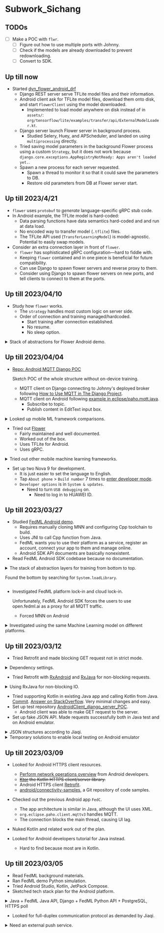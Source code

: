 # Subwork\_Sichang

## TODOs

- [ ] Make a POC with `flwr`.
    - [ ] Figure out how to use multiple ports with Johnny.
    - [ ] Check if the models are already downloaded to prevent redownloading.
    - [ ] Convert to SDK.

## Up till now

- Started [dyn_flower_android_drf](https://github.com/SichangHe/dyn_flower_android_drf)
    - Django REST server serve TFLite model files and their information.
    - Android client ask for TFLite model files, download them onto disk,
        and start `FlowerClient` using the model downloaded.
        - Implemented to load model anywhere on disk instead of in `assets/`:
            `org/tensorflow/lite/examples/transfer/api/ExternalModelLoader.kt`.
    - Django server launch Flower server in background process.
        - Studied Selery, Huey, and APScheduler, and landed on using
            `multiprocessing` directly.
    - Tried saving model parameters in the background Flower process using a
        custom `Strategy`, but it does not work because
        `django.core.exceptions.AppRegistryNotReady: Apps aren't loaded yet.`.
    - Spawn a new process for each server requested.
        - Spawn a thread to monitor it so that it could save the parameters
            to DB.
        - Restore old parameters from DB at Flower server start.

## Up till 2023/4/21

- `flower` uses `protobuf` to *generate* language-specific gRPC stub code.
- In Android example, the TFLite model is hard-coded:
    - Data parsing functions have data semantics hard-coded and
        and run at data load.
    - No encoded way to transfer model (`.tflite`) files.
    - The TFLite API used (`TransferLearningModel`) is model-agnostic.
        Potential to easily swap models.
- Consider an extra connection layer in front of `flower`.
    - `flower` has sophisticated gRPC configuration—hard to fiddle with.
    - Keeping `flower` contained and in one piece is beneficial for future
        compatibility.
    - Can use Django to spawn flower servers and reverse proxy to them.
    - Consider using Django to spawn flower servers on new ports,
        and tell clients to connect to them at the ports.

## Up till 2023/04/10

- Study how `flower` works.
    - The `strategy` handles most custom logic on server side.
    - Order of connection and training managed/hardcoded.
        - Start training after connection established.
        - No resume.
        - No sleep option.

<details>
<summary>Stack of abstractions for Flower Android demo.</summary>

Server.

- `GrpcBridge` in `server/grpc_server/grpc_bridge.py`, `common/serde`.
- `GrpcClientProxy(ClientProxy)` in `server/grpc_server/grpc_client_proxy.py`.
- `fit_client` in `server/server.py`.
- `Server` in `server/server.py`.
- `run_server` in `server/app.py`.

gRPC server.

- `FlowerServiceServicer(transport_pb2_grpc.FlowerServiceServicer)`
    in `server/grpc_server/flower_service_servicer.py`.
- `start_grpc_server` in `server/grpc_server/grpc_server.py`.

Android client gRPC client.

- `FlowerServiceGrpc` defined in `proto/transport.proto`.
- `FlowerServiceRunnable`.
- `runGrpc`.

</details>

## Up till 2023/04/04

- [Repo: Android MQTT Django POC](https://github.com/SichangHe/Android_MQTT_django_POC)

    Sketch POC of the whole structure without on-device training.
    - MQTT client on Django connecting to Johnny's deployed broker following
        [How to Use MQTT in The Django Project](https://www.emqx.com/en/blog/how-to-use-mqtt-in-django).
    - MQTT client on Android following [example in
        eclipse/paho.mqtt.java](https://github.com/eclipse/paho.mqtt.java/blob/f4e0db802a4433645ef011e711646a09ec9fae89/org.eclipse.paho.sample.mqttv3app/src/main/java/org/eclipse/paho/sample/mqttv3app/Sample.java#L50).
        - Subscribe to topic.
        - Publish content in EditText input box.

<details>
<summary>Looked up mobile ML framework comparisons.</summary>

- Tensorflow Lite was benchmarked to be a few times faster than PyTorch Mobile.
    [Comparison and Benchmarking of AI Models and Frameworks on Mobile Devices](https://arxiv.org/pdf/2005.05085.pdf).
- [A Comprehensive Benchmark of Deep Learning Libraries on Mobile Devices](https://xumengwei.github.io/files/WWW22-MobileDLLibs.pdf):
    - No clear winner on neither CPU nor GPU. ncnn is generally fastest.
    - PyTorch Mobile did not have GPU support.
- [On-Device Deep Learning: PyTorch Mobile and TensorFlow Lite](https://www.kdnuggets.com/2021/11/on-device-deep-learning-pytorch-mobile-tensorflow-lite.html):
    - PyTorch Mobile and PyTorch share codebase, no conversion problem.
    - TFLite and Tensorflow are difference codebase,
        use care when choosing operators for models.

</details>

- Tried out [Flower](https://flower.dev)
    - Fairly maintained and well documented.
    - Worked out of the box.
    - Uses TFLite for Android.
    - Uses gRPC.

<details>
<summary>Tried out other mobile machine learning frameworks.</summary>

- MNN

    Their Android demo is extremely old, buggy, and does not work.
    The setup is long but simple.
- TensorFlow Lite
    - [Outdated tutorial](https://www.tensorflow.org/lite/examples/on_device_training/overview).
        - The basics have not changed, though.
    - [Up-to-date example](https://github.com/SichangHe/tensorflow--examples/tree/master/lite/examples/model_personalization/android).
        - Updated last week.
        - Builds and runs out of the box.
        - Uses Kotlin.
        - Lots of ceremonies doing simple things (1000 lines of Kotlin).
        - Training code is simple (at TransferLearningHelper.kt:training)
- Pytorch Mobile
    - Android demo also very old, but does work.
    - Updating their package works.
    - No on-device training support found.
- FedML
    - Workflow has to run on FedML servers.
    - Web GUI based.
    - Server-side implementation proprietary.
    - Client require full disk access.
    - Client only connects to FedML servers both via HTTPS and MQTT.

</details>

- Set up two Nova 9 for development.
    - It is just easier to set the language to English.
    - Tap `About phone` > `Build number` 7 times to [enter developer mode](https://www.youtube.com/watch?v=UQh9QJXoAOA).
    - `Developer options` is in `System & updates`.
        - Need to turn `USB debugging` on.
            - Need to log in to HUAWEI ID.

## Up till 2023/03/27

- Studied [FedML Android demo][fedml-android-demo].
    - Requires manually cloning MNN and configuring Cpp toolchain to build.
    - Uses JNI to call Cpp function from Java.
    - FedML wants you to use their platform as a service,
        register an account, connect your app to them and manage online.
    - Android SDK API documents are basically nonexistent.
- Read FedML Android SDK codebase because no documentation.

<details>
<summary>
The stack of abstraction layers for training from bottom to top.

Found the bottom by searching for `System.loadLibrary`.
</summary>

- `ai/fedml/edge/nativemobilenn/NativeFedMLClientManager.java`
    is the binding for MNN, the deep learning library in Cpp.
- `ai/fedml/edge/service/TrainingExecutor.java`
    is the higher level API for training.
- `ai/fedml/edge/service/ClientManager.java`
    handles both MQTT communication and training.
    Still has `TODO` comments in it.
- `ai/fedml/edge/service/ClientAgentManager.java`
    provides one "documented" method.
- `ai/fedml/edge/service/FedEdgeTrainImpl.java`
- `ai/fedml/edge/service/EdgeService.java`
    is made into a `Service`.
- `ai/fedml/edge/FedEdgeImpl.java`
    runs the service using an `Intent`.
- `ai/fedml/edge/FedEdgeManager.java`
    > This is the top APIs in FedML Android SDK,
    > it supports core training engine and related control commands
    > on your Android devices.

</details>

- Investigated FedML platform lock-in and cloud lock-in.

    Unfortunately, FedML Android SDK forces the users to use open.fedml.ai as a
    proxy for all MQTT traffic.
    - Forced MNN on Android

<details>
<summary>
Investigated using the same Machine Learning model on different platforms.
</summary>

[Open Neural Network Exchange (ONNX)][onnx] supports major Machine
Learning libraries.

- [Deploy ONNX](https://onnxruntime.ai/docs/tutorials/mobile/#develop-the-application)
- [Their runtimes](https://onnxruntime.ai)
- [Deploying Scikit-Learn Models In Android Apps With ONNX](https://towardsdatascience.com/deploying-scikit-learn-models-in-android-apps-with-onnx-b3adabe16bab)
    - The resulting models are small, and the process easy.
    - The parameters are hidden inside the model.
    - The training is done on Python, only inference is done on Android.
    - [Gather the common statistics from the ONNX models](https://github.com/microsoft/onnxruntime/issues/1820)
    - [How do you find the quantization parameter inside of the ONNX model resulted in converting already quantized tflite model to ONNX?](https://stackoverflow.com/questions/74229713/how-do-you-find-the-quantization-parameter-inside-of-the-onnx-model-resulted-in)
- onnxruntime cannot train on mobile currently 😢: [ONNX Runtime Mobile Training
    (Android/iOS)](https://github.com/microsoft/onnxruntime/issues/11098).
    We would have to use a mobile framework anyway.

</details>

## Up till 2023/03/12

- Tried Retrofit and made blocking GET request not in strict mode.

<details>
<summary>Dependency settings.</summary>

```xml
<!-- AndroidManifest.xml -->
    <uses-permission android:name="android.permission.INTERNET" />
    <uses-permission android:name="android.permission.ACCESS_NETWORK_STATE" />
```

```gradle
// build.gradle
implementation 'com.squareup.retrofit2:retrofit:2.9.0'
implementation 'com.squareup.retrofit2:converter-gson:2.9.0'
implementation 'com.google.code.gson:gson:2.10.1'
```

</details>

- Tried Retrofit with [RxAndroid][RxAndroid] and [RxJava][RxJava] for
    non-blocking requests.

<details>
<summary>Using RxJava for non-blocking IO.</summary>

```gradle
// build.gradle
implementation 'io.reactivex.rxjava3:rxandroid:3.0.2'
implementation 'io.reactivex.rxjava3:rxjava:3.1.5'
```

```java
Flowable.fromCallable(someIoTaskFunction)
    .subscribeOn(Schedulers.io())
    .observeOn(AndroidSchedulers.mainThread())
    .subscribe(
        // What to do on the main thread after `someIoTaskFunction` returns.
        functionOnSuccess, functionOnFailure));
```

</details>

- Tried supporting Kotlin in existing Java app and calling Kotlin from Java.
    [Commit](https://github.com/SichangHe/learn_program/commit/563205ca8f812848391b6cfc5033a587707a7b16).
    [Answer on StackOverflow](https://stackoverflow.com/a/75702627/17800723).
    Very minimal changes and easy.
- Set up test repository
    [AndroidClient_django_server_POC][client-server-test-repo].
    - Android client was able to make GET request to the server.
- Set up fake JSON API.
    Made requests successfully both in Java test and on Android emulator.

<details>
<summary>JSON structures according to Jiaqi.</summary>

- POST

    ```json
    {
        "device_id": 0,
        "send_time": 104224314.342,
        "local_loss": 0.452,
        "local_weights": [0, 24, 5],
        "training_duration": 34.542
    }
    ```

- GET

    ```json
    {
        "configuration": {
            "learning_rate": 0.1
        },
        "send_time": 104224314.342,
        "global_weights": [34, 65, 7]
    }
    ```

</details>

<details>
<summary>Temporary solutions to enable local testing on Android emulator</summary>

- Allow HTTP requests.

    ```xml
    <!-- AndroidManifest.xml -->
    <application android:usesCleartextTraffic="true" …>
            …
    </application>
    ```

- Use localhost on emulators according to [Network address
    space](https://developer.android.com/studio/run/emulator-networking#networkaddresses).
- Allow localhost on Django server.

    ```python
    # django_server/settings.py
    ALLOWED_HOSTS = ["10.0.2.2"]
    ```

</details>

## Up till 2023/03/09

- Looked for Android HTTPS client resources.
    - [Perform network operations
        overview][perform-network-operations-overview] from Android developers.
    - ~~[Ktor][ktor] the Kotlin HTTPS client/server library.~~
    - Android HTTPS client [Retrofit][retrofit].
    - [android/connectivity-samples][android-connectivity-samples],
        a Git repository of code samples.

- Checked out the previous Android app `FedC`.
    - The app architecture is similar in Java, although the UI uses XML.
    - `org.eclipse.paho.client.mqttv3` handles MQTT.
    - The connection blocks the main thread, causing UI lag.
- Nuked Kotlin and related work out of the plan.
- Looked for Android developers tutorial for Java instead.
    - Hard to find because most are in Kotlin.

## Up till 2023/03/05

- Read FedML background materials.
- Ran FedML demo Python simulation.
- Tried Android Studio, Kotlin, JetPack Compose.
- Sketched tech stack plan for the Android platform.

<details>
<summary>Java + FedML Java API, Django + FedML Python API + PostgreSQL, HTTPS poll</summary>

Jiaqi asked me for a formal tech stack plan for the Android platform, here is my current sketch:

Android client app: Single Java app shipped to the user.

- Data gathering: UI, user data collection and handling, and HTTPS client in Java.
- ML: Call FedML's Java API for local training.

Server: Single modular Python server with single database.

- Python as language of choice to best support ML exploration.
- ML module:
    - Call FedML's Python API from the server for aggregation.
- Web module: gather and store data.
    - Django for HTTPS server and database interface (ORM).
    - PostgreSQL for database.

HTTPS does not support broadcasting, and we cannot assume that the clients would always be on. So, I assume that the clients will poll the server for new information ever so often. We only need to implement a REST API or something equivalent for the communication.

```mermaid
graph TD;
    K(Java Android app)-->|directly call|J(FedML Java API);
    K-->|poll|S(Django Server)
    S-->|respond|K
    S-->|communicate|D(PostgreSQL)
    S-->|use API|M(Python ML module)
    M-->|call|P(FedML Python API)
```

</details>

- Looked for full-duplex communication protocol as demanded by Jiaqi.

<details>
<summary>Need an external push service.</summary>

For [Push API][Push API], I only found [instruction to make push messages][make-push-message] which is for web apps. Unofficial instructions to make push messages to Android exist on [Intercom Developers][intercom-push-notifications] and [Iterable][iterable-push-notifications], both of which use Firebase for the push service.

My *conclusion* is that we should consider these after we have a working poll model because they involve external services.

</details>

[Push API]: https://developer.mozilla.org/docs/Web/API/Push_API
[make-push-message]: https://developers.google.com/learn/pathways/pwa-push-notifications
[intercom-push-notifications]: https://developers.intercom.com/installing-intercom/docs/react-native-push-notifications
[iterable-push-notifications]: https://support.iterable.com/hc/en-us/articles/115000331943-Setting-up-Android-Push-Notifications-#_1-set-up-firebase-for-your-android-app
[perform-network-operations-overview]: https://developer.android.com/training/basics/network-ops
[ktor]: https://ktor.io
[android-connectivity-samples]: https://github.com/android/connectivity-samples
[retrofit]: https://square.github.io/retrofit/
[RxAndroid]: https://github.com/ReactiveX/RxAndroid
[RxJava]: https://github.com/ReactiveX/RxJava
[client-server-test-repo]: https://github.com/SichangHe/AndroidClient_django_server_POC
[fedml-android-demo]: https://doc.fedml.ai/cross-device/examples/cross_device_android_example.html
[onnx]: https://onnx.ai
